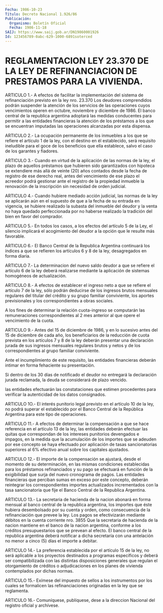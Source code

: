 ```yaml
---
Fecha: 1986-10-23
Título: Decreto Nacional 1.926/86
Publicación:
  Organismo: Boletín Oficial
  Fecha: 1986-11-18
SAIJ: https://www.saij.gob.ar/DN19860001926
Id: 123456789-0abc-629-1000-6891soterced
---
```

# REGLAMENTACION LEY 23.370 DE LA LEY DE REFINANCIACION DE PRESTAMOS PARA LA VIVIENDA.

<a id="1"></a>
ARTICULO 1.- A efectos de facilitar la implementación del sistema de refinanciación previsto en la ley nro. 23.370 Los deudores comprendidos podrán suspender la atención de los servicios de las operaciones cuyos vencimientos operen en octubre, noviembre y diciembre de 1986. El banco central de la republica argentina adoptará las medidas conducentes para permitir a las entidades financieras la atención de los préstamos a los que se encuentran imputadas las operaciones alcanzadas por esta dispensa.

<a id="2"></a>
ARTICULO 2.- La ocupación permanente de los inmuebles a los que se refiere el artículo 1 de la ley, con el destino en él establecido, será requisito ineludible para el goce de los beneficios que ella establece, salvo el caso de los garantes y fiadores.

<a id="3"></a>
ARTICULO 3.- Cuando en virtud de la aplicación de las normas de la ley, el plazo de aquellos préstamos que hubieren sido garantizados con hipoteca se extendiere más allá de veinte (20) años contados desde la fecha de registro de ese derecho real, antes del vencimiento de ese plazo el acreedor podrá gestionar ante el registro de la propiedad inmueble la renovación de la inscripción sin necesidad de orden judicial.

<a id="4"></a>
ARTICULO 4.- Cuando hubiere mediado acción judicial, las normas de la ley se aplicarán aún en el supuesto de que a la fecha de su entrada en vigencia, se hubiere realizado la subasta del inmueble del deudor y la venta no haya quedado perfeccionada por no haberse realizado la tradición del bien en favor del comprador.

<a id="5"></a>
ARTICULO 5.- En todos los casos, a los efectos del artículo 5 de la Ley, el silencio implicará el acogimiento del deudor a la opción que le resulte más favorable.

<a id="6"></a>
ARTICULO 6.- El Banco Central de la Republica Argentina continuará los índices a que se refieren los artículos 6 y 8 de la ley, desagregados en forma diaria.

<a id="7"></a>
ARTICULO 7.- La determinacion del nuevo saldo deudor a que se refiere el artículo 6 de la ley deberá realizarse mediante la aplicación de sistemas homogéneos de actualización.

<a id="8"></a>
ARTICULO 8.- A efectos de establecer el ingreso neto a que se refiere el artículo 7 de la ley, sólo podrán deducirse de los ingresos brutos mensuales regulares del titular del crédito y su grupo familiar conviviente, los aportes previsionales y los correspondientes a obras sociales.

A los fines de determinar la relación cuota-ingreso se computarán las remuneraciones correspondientes al 2 mes anterior al que opere el vencimiento de la cuota.

<a id="9"></a>
ARTICULO 9.- Antes del 15 de diciembre de 1986, y en lo sucesivo antes del 15 de diciembre de cada año, los beneficiarios de la reducción de cuota prevista en los artículos 7 y 8 de la ley deberán presentar una declaración jurada de sus ingresos mensuales regulares brutos y netos y de los correspondientes al grupo familiar conviviente.

Ante el incumplimiento de este requisito, las entidades financieras deberán intimar en forma fehaciente su presentación.

Si dentro de los 30 días de notificado el deudor no entregará la declaración jurada reclamada, la deuda se considerará de plazo vencido.

las entidades efectuarán las constataciones que estimen procedentes para verificar la autenticidad de los datos consignados.

<a id="10"></a>
ARTICULO 1O.- El interés punitorio legal previsto en el artículo 10 de la ley, no podrá superar el establecido por el Banco Central de la República Argentina para este tipo de operaciones.

<a id="11"></a>
ARTICULO 11.- A efectos de determinar la compensación a que se hace referencia en el artículo 13 de la ley, las entidades deberán efectuar las quitas que correspondan de los intereses punitorios devengados e impagos, en la medida que la acumulación de los importes que se adeuden por ese concepto se haya efectuado por aplicación de tasas sancionatorias superiores al 6% efectivo anual sobre los capitales ajustados.

<a id="12"></a>
ARTICULO 12.- El importe de la compensación se ajustará, desde el momento de su determinación, en las mismas condiciones establecidas para los préstamos refinanciados y su pago se efectuará en función de la exigibilidad que surja del nuevo cronograma de pagos. Las entidades financieras que perciban sumas en exceso por este concepto, deberán reintegrar los correspondientes importes actualizados incrementados con la tasa sancionatoria que fije el Banco Central de la Republica Argentina.

<a id="13"></a>
ARTICULO 13.- La secretaria de hacienda de la nacion abonará en forma mensual al banco central de la republica argentina, los importes que éste hubiera desembolsado por su cuenta y orden, como consecuencia de la refinanciación que prevee la ley. Los pagos se efectivizarán mediante débitos en la cuenta corriente nro. 3855 Que la secretaria de hacienda de la nacion mantiene en el banco de la nacion argentina, conforme a los créditos presupuestarios que se prevean al efecto. El banco central de la republica argentina deberá notificar a dicha secretaría con una antelación no menor a cinco (5) días el importe a debitar.

<a id="14"></a>
ARTICULO 14.- La preferencia establecida por el artículo 15 de la ley, no será aplicable a los proyectos destinados a programas específicos y deberá ser compatibilizada con las distintas disposiciones generales que regulan el otorgamiento de créditos o adjudicaciones en los planes de vivienda contemplados por dichas normas.

<a id="15"></a>
ARTICULO 15.- Exímese del impuesto de sellos a los instrumentos por los cuales se formalicen las refinanciaciones originadas en la ley que se reglamenta.

<a id="16"></a>
ARTICULO 16.- Comuníquese, publíquese, dese a la direccion Nacional del registro oficial y archívese.